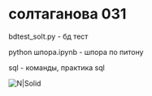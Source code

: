 # солтаганова 031
bdtest_solt.py - бд тест


python шпора.ipynb - шпора по питону


sql - команды, практика sql


![N|Solid](http://risovach.ru/upload/2016/06/mem/garfild_115447149_orig_.jpg)

